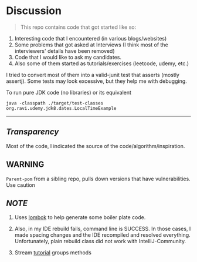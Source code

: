 Discussion
==========

> This repo contains code that got started like so:

1. Interesting code that I encountered (in various blogs/websites)
2. Some problems that got asked at Interviews (I think most of the  interviewers' details have been removed)
3. Code that I would like to ask my candidates.
4. Also some of them started as tutorials/exercises (leetcode, udemy, etc.)

I tried to convert most of them into a valid-junit test that asserts (mostly assertj).
Some tests may look excessive, but they help me with debugging.

To run pure JDK code (no libraries) or its equivalent
```
java -classpath ./target/test-classes org.ravi.udemy.jdk8.dates.LocalTimeExample
```

-----


*Transparency*
-------------
Most of the code, I indicated the source of the code/algorithm/inspiration.



**WARNING**
---------
`Parent-pom` from a sibling repo, pulls down versions that have vulnerabilities. Use caution

_NOTE_
------
1. Uses [lombok](https://www.baeldung.com/lombok-ide) to help generate some boiler plate code.

2. Also, in my IDE rebuild fails, command line is SUCCESS. In those cases, I made spacing changes and the IDE recompiled and resolved everything. Unfortunately, plain rebuild class did not work with IntelliJ-Community. 

3. Stream [tutorial](https://stackify.com/streams-guide-java-8) groups methods 
